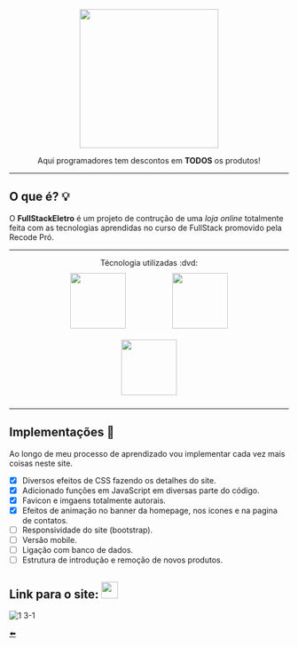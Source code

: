 <div align="center"> <img width="250px" src="https://user-images.githubusercontent.com/65131471/96183940-1a4aca80-0f0e-11eb-8d6b-e0125358d4af.jpg"></div>
<p align="center"> Aqui programadores tem descontos em <b>TODOS</b> os produtos!</p>

---

## O que é? :bulb:

O **FullStackEletro** é um projeto de contrução de uma *loja online* totalmente feita com as tecnologias aprendidas no curso de FullStack promovido pela Recode Pró.

---

<center> Técnologia utilizadas :dvd: </center>

<div align="center">
 <img width="100px" style="margin: 10px 40px 10px 40px;" src="https://user-images.githubusercontent.com/65131471/96186484-e07bc300-0f11-11eb-8314-b70c09429536.png">
 <img width="100px" style="margin: 10px 40px 10px 40px;" src="https://user-images.githubusercontent.com/65131471/96186499-e2458680-0f11-11eb-8e63-2c1531f0ac83.png">
 <img width="100px" style="margin: 10px 40px 10px 40px;" src="https://user-images.githubusercontent.com/65131471/96186506-e5407700-0f11-11eb-958a-f1d2339a0074.png">
</div>

---

## Implementações :wrench:

Ao longo de meu processo de aprendizado vou implementar cada vez mais coisas neste site.

- [x] Diversos efeitos de CSS fazendo os detalhes do site.
- [x] Adicionado funções em JavaScript em diversas parte do código.
- [x] Favicon e imgaens totalmente autorais.
- [x] Efeitos de animação no banner da homepage, nos icones e na pagina de contatos.
- [ ] Responsividade do site (bootstrap).
- [ ] Versão mobile.
- [ ] Ligação com banco de dados.
- [ ] Estrutura de introdução e remoção de novos produtos.

## Link para o site: [<img width="30px" src="https://user-images.githubusercontent.com/65131471/96185345-25065f00-0f10-11eb-99a7-4e5abf903a70.jpg">](https://duartecgustavo.github.io/fullstackeletro.github.io/)
 
![1 3-1](https://user-images.githubusercontent.com/65131471/93386595-5111c000-f83e-11ea-8bcf-0a00dd2a2a3d.png)

[:arrow_left:](https://github.com/duartecgustavo)
